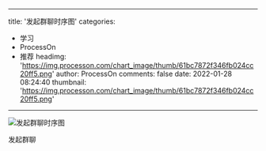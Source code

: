 
---
title: '发起群聊时序图'
categories: 
 - 学习
 - ProcessOn
 - 推荐
headimg: 'https://img.processon.com/chart_image/thumb/61bc7872f346fb024cc20ff5.png'
author: ProcessOn
comments: false
date: 2022-01-28 08:24:40
thumbnail: 'https://img.processon.com/chart_image/thumb/61bc7872f346fb024cc20ff5.png'
---

<div>   
<img class="thumb" alt="发起群聊时序图" src="https://img.processon.com/chart_image/thumb/61bc7872f346fb024cc20ff5.png" referrerpolicy="no-referrer">
<p>发起群聊</p>  
</div>
            
